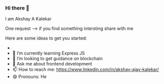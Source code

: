 ### Hi there 👋

I am Akshay A Kalekar

One request --> if you find something intersting share with me 

Here are some ideas to get you started:

- 
- 🌱 I’m currently learning Express JS
- 🤔  I’m looking to get guidance on blockchain
- 💬 Ask me about frontend development 
- 📫 How to reach me: https://www.linkedin.com/in/akshay-ajay-kalekar/
- 😄 Pronouns: He

